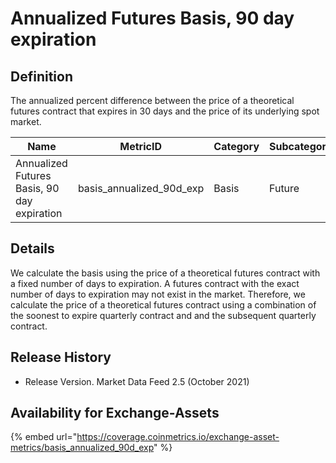 # Annualized Futures Basis, 90 day expiration

## Definition

The annualized percent difference between the price of a theoretical futures contract that expires in 30 days and the price of its underlying spot market.

| Name                                        | MetricID                    | Category | Subcategory | Type       | Unit          | Frequency |
| ------------------------------------------- | --------------------------- | -------- | ----------- | ---------- | ------------- | --------- |
| Annualized Futures Basis, 90 day expiration | basis\_annualized\_90d\_exp | Basis    | Future      | Percentage | Dimensionless | 1h, 1d    |

## Details

We calculate the basis using the price of a theoretical futures contract with a fixed number of days to expiration. A futures contract with the exact number of days to expiration may not exist in the market. Therefore, we calculate the price of a theoretical futures contract using a combination of the soonest to expire quarterly contract and and the subsequent quarterly contract.&#x20;

## Release History

* Release Version. Market Data Feed 2.5 (October 2021)&#x20;

## Availability for Exchange-Assets

{% embed url="https://coverage.coinmetrics.io/exchange-asset-metrics/basis_annualized_90d_exp" %}

